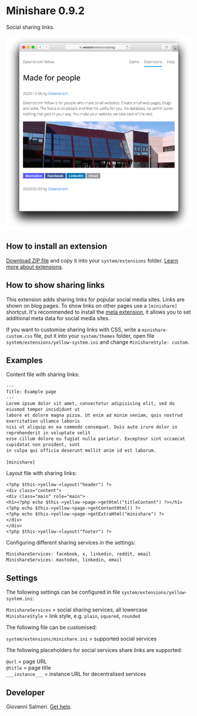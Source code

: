 # Minishare 0.9.2

Social sharing links.

<p align="center"><img src="SCREENSHOT.png" alt="Screenshot"></p>

## How to install an extension

[Download ZIP file](https://github.com/GiovanniSalmeri/yellow-minishare/archive/refs/heads/main.zip) and copy it into your `system/extensions` folder. [Learn more about extensions](https://github.com/annaesvensson/yellow-update).

## How to show sharing links

This extension adds sharing links for popular social media sites. Links are shown on blog pages. To show links on other pages use a `[minishare]` shortcut. It's recommended to install the [meta extension](https://github.com/annaesvensson/yellow-meta), it allows you to set additional meta data for social media sites.

If you want to customise sharing links with CSS, write a `minishare-custom.css` file, put it into your `system/themes` folder, open file `system/extensions/yellow-system.ini` and change `MinishareStyle: custom`.

## Examples

Content file with sharing links:

    ---
    Title: Example page
    ---
    Lorem ipsum dolor sit amet, consectetur adipisicing elit, sed do eiusmod tempor incididunt ut 
    labore et dolore magna pizza. Ut enim ad minim veniam, quis nostrud exercitation ullamco laboris 
    nisi ut aliquip ex ea commodo consequat. Duis aute irure dolor in reprehenderit in voluptate velit 
    esse cillum dolore eu fugiat nulla pariatur. Excepteur sint occaecat cupidatat non proident, sunt 
    in culpa qui officia deserunt mollit anim id est laborum.

    [minishare]

Layout file with sharing links:

    <?php $this->yellow->layout("header") ?>
    <div class="content">
    <div class="main" role="main">
    <h1><?php echo $this->yellow->page->getHtml("titleContent") ?></h1>
    <?php echo $this->yellow->page->getContentHtml() ?>
    <?php echo $this->yellow->page->getExtraHtml("minishare") ?>
    </div>
    </div>
    <?php $this->yellow->layout("footer") ?>

Configuring different sharing services in the settings:

```
MinishareServices: facebook, x, linkedin, reddit, email
MinishareServices: mastodon, linkedin, email
```

## Settings

The following settings can be configured in file `system/extensions/yellow-system.ini`:

`MinishareServices` = social sharing services, all lowercase  
`MinishareStyle` = link style, e.g. `plain`, `squared`, `rounded`  

The following file can be customised:

`system/extensions/minishare.ini` = supported social services  

The following placeholders for social services share links are supported:

`@url` = page URL  
`@title` = page title  
`___instance___` = instance URL for decentralised services  

## Developer

Giovanni Salmeri. [Get help](https://datenstrom.se/yellow/help/).
